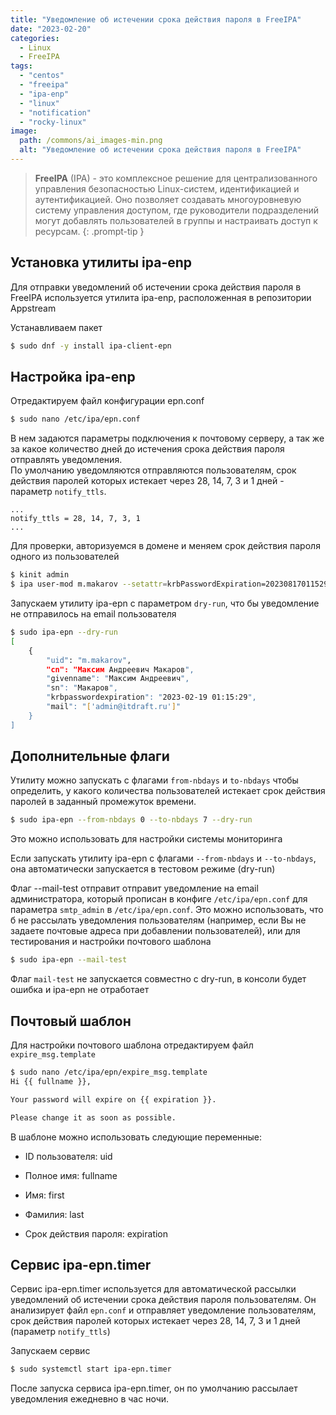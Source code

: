 ```yaml
---
title: "Уведомление об истечении срока действия пароля в FreeIPA"
date: "2023-02-20"
categories: 
  - Linux
  - FreeIPA
tags: 
  - "centos"
  - "freeipa"
  - "ipa-enp"
  - "linux"
  - "notification"
  - "rocky-linux"
image:
  path: /commons/ai_images-min.png
  alt: "Уведомление об истечении срока действия пароля в FreeIPA"
---
```


> **FreeIPA** (IPA) - это комплексное решение для централизованного управления безопасностью Linux-систем, идентификацией и аутентификацией. Оно позволяет создавать многоуровневую систему управления доступом, где руководители подразделений могут добавлять пользователей в группы и настраивать доступ к ресурсам.
{: .prompt-tip }

## Установка утилиты ipa-enp

Для отправки уведомлений об истечении срока действия пароля в FreeIPA используется утилита ipa-enp, расположенная в репозитории Appstream

Устанавливаем пакет

```sh
$ sudo dnf -y install ipa-client-epn
```

## Настройка ipa-enp

Отредактируем файл конфигурации epn.conf

```sh
$ sudo nano /etc/ipa/epn.conf
```

В нем задаются параметры подключения к почтовому серверу, а так же за какое количество дней до истечения срока действия пароля отправлять уведомления.  
По умолчанию уведомляются отправляются пользователям, срок действия паролей которых истекает через 28, 14, 7, 3 и 1 дней - параметр `notify_ttls`.

```
...
notify_ttls = 28, 14, 7, 3, 1
...
```

Для проверки, авторизуемся в домене и меняем срок действия пароля одного из пользователей

```sh
$ kinit admin
$ ipa user-mod m.makarov --setattr=krbPasswordExpiration=20230817011529Z
```

Запускаем утилиту ipa-epn с параметром `dry-run`, что бы уведомление не отправилось на email пользователя

```sh
$ sudo ipa-epn --dry-run
[
    {
        "uid": "m.makarov",
        "cn": "Максим Андреевич Макаров",
        "givenname": "Максим Андреевич",
        "sn": "Макаров",
        "krbpasswordexpiration": "2023-02-19 01:15:29",
        "mail": "['admin@itdraft.ru']"
    }
]
```

## Дополнительные флаги

Утилиту можно запускать с флагами `from-nbdays` и `to-nbdays` чтобы определить, у какого количества пользователей истекает срок действия паролей в заданный промежуток времени.

```sh
$ sudo ipa-epn --from-nbdays 0 --to-nbdays 7 --dry-run
```

Это можно использовать для настройки системы мониторинга

Если запускать утилиту ipa-epn с флагами `--from-nbdays` и `--to-nbdays`, она автоматически запускается в тестовом режиме (dry-run)

Флаг --mail-test отправит отправит уведомление на email администратора, который прописан в конфиге `/etc/ipa/epn.conf` для параметра `smtp_admin` в `/etc/ipa/epn.conf`. Это можно использовать, что б не рассылать уведомления пользователям (например, если Вы не задаете почтовые адреса при добавлении пользователей), или для тестирования и настройки почтового шаблона

```sh
$ sudo ipa-epn --mail-test
```

Флаг `mail-test` не запускается совместно с dry-run, в консоли будет ошибка и ipa-epn не отработает

## Почтовый шаблон

Для настройки почтового шаблона отредактируем файл `expire_msg.template`

```sh
$ sudo nano /etc/ipa/epn/expire_msg.template
Hi {{ fullname }},

Your password will expire on {{ expiration }}.

Please change it as soon as possible.
```

В шаблоне можно использовать следующие переменные:

- ID пользователя: uid

- Полное имя: fullname

- Имя: first

- Фамилия: last

- Срок действия пароля: expiration

## Сервис ipa-epn.timer

Сервис ipa-epn.timer используется для автоматической рассылки уведомлений об истечении срока действия пароля пользователям. Он анализирует файл `epn.conf` и отправляет уведомление пользователям, срок действия паролей которых истекает через 28, 14, 7, 3 и 1 дней (параметр `notify_ttls`)

Запускаем сервис

```sh
$ sudo systemctl start ipa-epn.timer
```

После запуска сервиса ipa-epn.timer, он по умолчанию рассылает уведомления ежедневно в час ночи.
